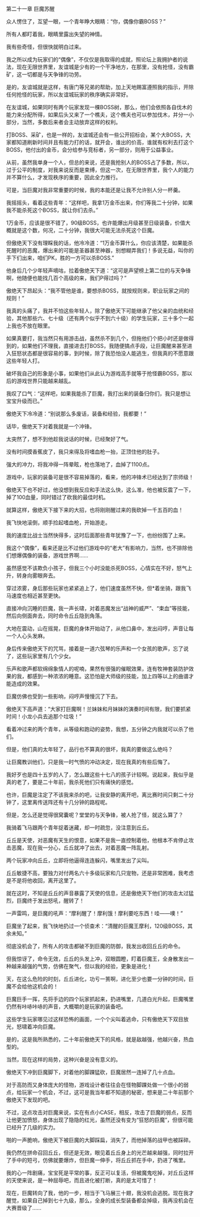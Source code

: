 第二十一章 巨魔苏醒


众人愣住了，互望一眼，一个青年睁大眼睛：“你，偶像你霸BOSS？”

所有人都盯着我，眼睛里露出失望的神情。

我有些奇怪，但很快就明白过来。

我之所以成为玩家们的“偶像”，不仅仅是我取得的成就，照论坛上我拥护者的说法，现在无限世界里，友谊城是少有的一个干净地方，在那里，没有抢怪，没有霸矿，这一切都是与天争锋的功劳。

是的，友谊城就是这样，有唐门等兄弟的帮助，加上天地赐富遵照我的指示，开除任何抢怪的玩家，所以友谊城玩家的秩序确实非常好。

在友谊城，如果同时有两个玩家发现一棵BOSS树，那么，他们会依照各自伐木的能力来分配所得，如果后头又来了一个樵夫，这个樵夫也可以参加伐木，并分一小部分，当然，多数后来者会主动放弃这样的权利。

打BOSS、采矿，也是一样的，友谊城还会有一些公开招标会，某个大BOSS，大家都知道刷新时间并且有能力打的话，就开会，谁出的价高，谁就有权利去打这个BOSS，他付出的金币，会分给参与竞标者，另一部分，则用于公益事业。

从前，虽然我单身一个人，但总的来说，还是我抢别人的BOSS占了多数，所以，过于公平的制度，对我来说反而是束缚，但这一次，在无限世界里，我个人的能力并不算什么，才发现秩序的重要，因此全力推行。

可是，当巨魔对我非常重要的时候，我的本能还是让我不允许别人分一杯羹。

我摇摇头，看着这些青年：“这样吧，我拿1万金币出来，你们等我二十分钟，如果我不能杀死这个BOSS，就让你们去杀。”

1万金币，应该是很不错了，90级BOSS，也许能爆出月级甚至日级装备，价值大概就是这个数，何况，二十分钟，我很大可能无法杀死这个巨魔。

但傲绝天下没有理睬我的话，他冷冷道：“1万金币算什么，你应该清楚，如果能杀死醒时的恶魔，爆出来的可能是圣器甚至神器，别想糊弄我们！多说无益，叫你的手下们出来，咱们PK，胜的一方可以杀BOSS.”

他身后几个少年轻声嘀咕，拉着傲绝天下道：“这可是声望榜上第二位的与天争锋啊，他随便也能找几百个高级的来，我们P得过吗？”

傲绝天下昂起头：“我不管他是谁，要想杀BOSS，就按规则来，职业玩家之间的规则！”

我真的头痛了，我并不怕这些年轻人，除了傲绝天下可能继承了他父亲的血统和经验，其他那些六、七十级（还有两个似乎不到六十级）的学生玩家，三十多个一起上我也不放在眼里。

如果真要打，我当然只有用游击战，虽然杀不到几个，但拖他们个把小时还是做得到的，如果他们不理我，直接进去打BOSS，我随便搞点手段，让巨魔醒来甚至进入狂怒状态都是很容易的事，到时候，除了我恐怕没人能逃生，但我真的不愿意跟这些年轻人打。

破坏我自己的形象是小事，如果他们从此认为游戏高手就等于抢怪霸BOSS，那以后的游戏世界只能越来越乱。

我叹了口气：“这样吧，如果我能杀了巨魔，我打出来的装备归你们，我只是想让宝宝升级而已。”

傲绝天下冷冷道：“别说那么多废话，装备和经验，我都要！”

话毕，傲绝天下对着我就是一个冲锋。

太突然了，想不到他趁我说话的时候，已经聚好了气。

没有时间摸香蕉皮了，我只来得及将嗜血枪一抬，正顶住他的肚子。

强大的冲力，将我冲得一阵晕眩，枪也落地了，血掉了1100点。

游戏中，玩家的装备可是很不容易掉落的，看来，他的冲锋术已经达到了宗师级！

傲绝天下也不好过，他没想到我反应和手法这么快，这么准，他也被反震了一下，掉了100血量，同时错过了砍我的最佳时机。

就算这样，傲绝天下接下来的大招，也将刚刚醒过来的我砍掉一千五百的血！

我飞快地滚倒，顺手捡起嗜血枪，开始游走。

我的速度比战士当然快得多，这时后面那些青年犹豫了一下，也纷纷围了上来。

我这个“偶像”，看来还是比不过他们游戏中的“老大”有影响力，当然，也不排除他们想爆偶像的装备，游戏世界啊……

虽然感觉不该欺负小孩子，但我三个小时没能杀死BOSS，心情实在不好，怒气上升，转身向雾眼奔去。

穿过浓雾，身后那些玩家也紧紧追上了，他们速度虽然不快，但*着坐骑，跟我飞马速度也相近甚至更快。

直接冲向沉睡的巨魔，我一声长啸，对着恶魔发出“战神的威严”、“束血”等技能，然后向侧面奔去，同时命令丘丘隐到角落。

大地在震动，山在摇晃，巨魔的身体开始动了，从他口鼻中，发出闷哼，声音让每一个人心头发麻。

身后传来傲绝天下的咒骂，接着是一道六弦琴的乐声和一个女孩的歌声，忘了说了，这些玩家里有几个少女。

乐声和歌声都软绵绵象情人的呢喃，果然有很强的催眠效果，连有牧神套装防护效果的我，都感到一种浓浓的睡意。这恐怕是大师级的技能，加上四等以上的曲谱才能造成的效果。

巨魔仿佛也受到一些影响，闷哼声慢慢沉了下去。

傲绝天下高声道：“大家打巨魔啊！兰妹妹和月妹妹的演奏时间有限，我们要抓紧时间！小龙小兵去追那个垃圾！”

看着冲过来的两个青年，从等级和跑动的姿势，我想，五分钟之内我就可以杀了他们。

但是，他们真的太年轻了，品行也不算真的很坏，我真的要做这么绝吗？

让巨魔教训他们，只是我一时气愤的冲动决定，现在我真的有些后悔了。

我好歹也是四十五岁的人了，怎么跟这些十七八的孩子计较啊。说起来，我似乎是真的老了，要是二十年前，我杀死他们只有痛快的感觉。

也许，巨魔是注定了不该我来杀的吧，让我安静的离开吧，离比赛时间只剩二十分钟了，这里离传送阵还有十几分钟的路程呢。

但是，怎么还是觉得很窝囊呢？堂堂的与天争锋，被人抢了怪，就这么算了？

我骑着飞马跟两个青年捉着迷藏，却一时疏忽，没注意到丘丘。

丘丘是天使，对恶魔有天生的恨意，如果不是我一直控制着他，他根本不肯停止攻击恶魔，现在我一分心，丘丘就冲了出去，对着恶魔一阵乱射。

两个玩家冲向丘丘，立即将他逼得连连躲闪，嘴里发出了尖叫。

丘丘敏捷不高，要独力对付两名六十多级玩家和几只宠物，还是非常困难，我考虑是不是将他收回，离开这里了。

就在这时，不知是丘丘的声音暴露了天使的信息，还是傲绝天下他们的攻击太过猛烈，巨魔终于发出怒吼，醒转了！

一声雷鸣，是巨魔的吼声：“摩利醒了！摩利饿！摩利要吃东西！哇——噢！”

巨魔坐了起来，我飞快地扔过一个侦查术：“清醒的巨魔王摩利，120级BOSS，其余未知。”

彻底没机会了，所有人的攻击都破不到巨魔的防御，我发出收回丘丘的命令。

但我惊讶了，命令无效，丘丘的头发上冲，双眼圆瞪，盯着巨魔王，全身散发出一种越来越强的气势，仿佛在聚气，但以我的经验，更象是进化！

天，在这么危险的时刻，丘丘进化，功亏一篑啊，进化至少也要一分钟的时间，巨魔不会给他这机会的！

巨魔巨手一挥，先将手边的四个玩家抓起来，扔进嘴里，几道白光升起，巨魔嘴里仍然有咔哧咔哧的声音，大概嚼的是玩家的装备吧。

这些学生玩家哪见过这样恐怖的画面，一个个尖叫着逃命，只有傲绝天下双目放光，怒啸着冲向巨魔。

是的，这是我所熟悉的，二十年前傲绝天下的风格，就是敌越强，他越兴奋，热血型的。

当然，现在这样的局势，这种兴奋是没有意义的。

傲绝天下冲到巨魔脚下，对着他的脚踝猛砍，巨魔居然一连掉了几十点血。

对于高防而又身体庞大的怪物，游戏设计者往往会在怪物脚踝处做一个很小的弱点，给玩家一个机会，不过，这可是我当年都不知道的秘密，想来是二十年前那个傲绝天下发现的吧。

不过，这点攻击对巨魔来说，实在有点小CASE，相反，攻击了巨魔的弱点，反而让他更加愤怒，身体出现了隐隐的红光，虽然还没有变为“狂怒的巨魔”，但很可能已经升了几级的实力。

啪的一声脆响，傲绝天下被巨魔的大脚踩扁，消失了，而他掉落的战甲也被踩碎。

我仍然在拼命召回丘丘，但还是无效，眼见着丘丘身上的光芒越来越强，同时拉开了手中的短弓，仿佛就要爆炸，但巨魔一伸手，将丘丘抓在手中，扔进了嘴里。

我的心一阵剧痛，宝宝死是平常的事，反正可以复活，但被魔鬼吃掉，对丘丘这样的天使来说，是一种屈辱吧，而且进化被打断，真的是太可惜了！

现在，巨魔转向了我，他的一步，相当于飞马展三十翅，我没机会逃脱。现在我才醒觉，如果自己掉到七十九级，那么，全身的成长型装备都会掉级，我再没机会在大赛晋级了……





